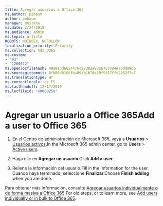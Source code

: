 ```yaml
---
title: Agregar usuarios a Office 365
ms.author: pebaum
author: pebaum
manager: mnirkhe
ms.date: 2/24/2018
ms.audience: Admin
ms.topic: article
ROBOTS: NOINDEX, NOFOLLOW
localization_priority: Priority
ms.collection: Adm_O365
ms.custom:
- "93"
- "1200022"
ms.openlocfilehash: 49a91bd6024476c22382a82c6767884e7cdd88bb
ms.sourcegitcommit: 0fb89d8106fe409ab1b78e50f5357ffc2252f7c7
ms.translationtype: HT
ms.contentlocale: es-ES
ms.lasthandoff: 12/17/2019
ms.locfileid: "40068258"
---
```

# <a name="add-a-user-to-office-365"></a><span data-ttu-id="e418a-102">Agregar un usuario a Office 365</span><span class="sxs-lookup"><span data-stu-id="e418a-102">Add a user to Office 365</span></span>

1. <span data-ttu-id="e418a-103">En el Centro de administración de Microsoft 365, vaya a **Usuarios** > [Usuarios activos](https://admin.microsoft.com/Adminportal/Home?source=applauncher#/users).</span><span class="sxs-lookup"><span data-stu-id="e418a-103">In the Microsoft 365 admin center, go to **Users** > [Active users](https://admin.microsoft.com/Adminportal/Home?source=applauncher#/users).</span></span>

2. <span data-ttu-id="e418a-104">Haga clic en **Agregar un usuario**.</span><span class="sxs-lookup"><span data-stu-id="e418a-104">Click **Add a user**.</span></span>

3. <span data-ttu-id="e418a-105">Rellene la información del usuario.</span><span class="sxs-lookup"><span data-stu-id="e418a-105">Fill in the information for the user.</span></span> <span data-ttu-id="e418a-106">Cuando haya terminado, seleccione **Finalizar**.</span><span class="sxs-lookup"><span data-stu-id="e418a-106">Choose **Finish adding** when you are done.</span></span>

<span data-ttu-id="e418a-107">Para obtener más información, consulte [Agregar usuarios individualmente o de forma masiva a Office 365](https://docs.microsoft.com/office365/admin/add-users/add-users).</span><span class="sxs-lookup"><span data-stu-id="e418a-107">For old steps, or to learn more, see [ Add users individually or in bulk to Office 365](https://docs.microsoft.com/office365/admin/add-users/add-users).</span></span>